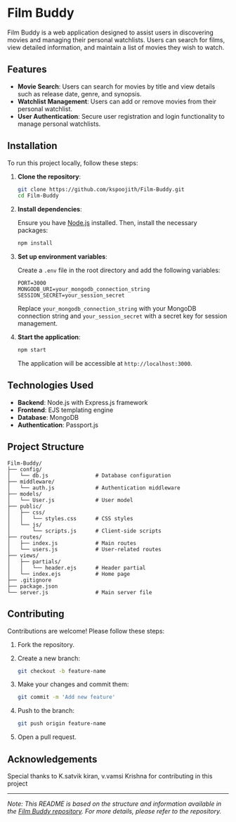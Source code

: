 # Film Buddy

Film Buddy is a web application designed to assist users in discovering movies and managing their personal watchlists. Users can search for films, view detailed information, and maintain a list of movies they wish to watch.

## Features

- **Movie Search**: Users can search for movies by title and view details such as release date, genre, and synopsis.
- **Watchlist Management**: Users can add or remove movies from their personal watchlist.
- **User Authentication**: Secure user registration and login functionality to manage personal watchlists.

## Installation

To run this project locally, follow these steps:

1. **Clone the repository**:

   ```bash
   git clone https://github.com/kspoojith/Film-Buddy.git
   cd Film-Buddy
   ```

2. **Install dependencies**:

   Ensure you have [Node.js](https://nodejs.org/) installed. Then, install the necessary packages:

   ```bash
   npm install
   ```

3. **Set up environment variables**:

   Create a `.env` file in the root directory and add the following variables:

   ```env
   PORT=3000
   MONGODB_URI=your_mongodb_connection_string
   SESSION_SECRET=your_session_secret
   ```

   Replace `your_mongodb_connection_string` with your MongoDB connection string and `your_session_secret` with a secret key for session management.

4. **Start the application**:

   ```bash
   npm start
   ```

   The application will be accessible at `http://localhost:3000`.

## Technologies Used

- **Backend**: Node.js with Express.js framework
- **Frontend**: EJS templating engine
- **Database**: MongoDB
- **Authentication**: Passport.js

## Project Structure

```
Film-Buddy/
├── config/
│   └── db.js               # Database configuration
├── middleware/
│   └── auth.js             # Authentication middleware
├── models/
│   └── User.js             # User model
├── public/
│   ├── css/
│   │   └── styles.css      # CSS styles
│   └── js/
│       └── scripts.js      # Client-side scripts
├── routes/
│   ├── index.js            # Main routes
│   └── users.js            # User-related routes
├── views/
│   ├── partials/
│   │   └── header.ejs      # Header partial
│   └── index.ejs           # Home page
├── .gitignore
├── package.json
└── server.js               # Main server file
```

## Contributing

Contributions are welcome! Please follow these steps:

1. Fork the repository.
2. Create a new branch:

   ```bash
   git checkout -b feature-name
   ```

3. Make your changes and commit them:

   ```bash
   git commit -m 'Add new feature'
   ```

4. Push to the branch:

   ```bash
   git push origin feature-name
   ```

5. Open a pull request.


## Acknowledgements

Special thanks to K.satvik kiran, v.vamsi Krishna for contributing in this project

---

*Note: This README is based on the structure and information available in the [Film Buddy repository](https://github.com/kspoojith/Film-Buddy.git). For more details, please refer to the repository.*
